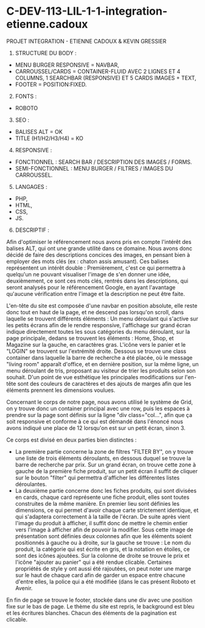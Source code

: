 # C-DEV-113-LIL-1-1-integration-etienne.cadoux

PROJET INTEGRATION - ETIENNE CADOUX & KEVIN GRESSIER

1. STRUCTURE DU BODY :
- MENU BURGER RESPONSIVE = NAVBAR,
- CARROUSSEL/CARDS = CONTAINER-FLUID AVEC 2 LIGNES ET 4 COLUMNS, 1 SEARCHBAR (RESPONSIVE) ET 5 CARDS IMAGES + TEXT,
- FOOTER = POSITION:FIXED.

2. FONTS :
- ROBOTO

3. SEO : 
- BALISES ALT = OK
- TITLE (H1/H2/H3/H4) = KO

4. RESPONSIVE :
- FONCTIONNEL : SEARCH BAR / DESCRIPTION DES IMAGES / FORMS.
- SEMI-FONCTIONNEL : MENU BURGER / FILTRES / IMAGES DU CARROUSSEL.

5. LANGAGES :
- PHP,
- HTML,
- CSS,
- JS.

6. DESCRIPTIF :

Afin d'optimiser le référencement nous avons pris en compte l'intérêt des balises ALT, qui ont une grande utilité dans ce domaine.
Nous avons donc décidé de faire des descriptions concices des images, en pensant bien à employer des mots clés (ex : chaton assis amusant). 
Ces balises représentent un intérêt double : Premièrement, c'est ce qui permettra à quelqu'un ne pouvant visualiser l'image de s'en donner une idée, deuxièmement, ce sont ces mots clés, rentrés dans les descriptions, qui seront analysés pour le référencement Google, en ayant l'avantage qu'aucune vérification entre l'image et la description ne peut être faite.

L'en-tête du site est composée d'une navbar en position absolute, elle reste donc tout en haut de la page, et ne descend pas lorsqu'on scroll, dans laquelle se trouvent différents éléments :
Un menu déroulant qui s'active sur les petits écrans afin de le rendre responsive, l'affichage sur grand écran indique directement toutes les sous catégories du menu déroulant, sur la page principale, dedans se trouvent les éléments : Home, Shop, et Magazine sur la gauche, en caractères gras. L'icône vers le panier et le "LOGIN" se trouvent sur l'extrémité droite. 
Dessous se trouve une class container dans laquelle la barre de recherche a été placée, où le message "living room" apparaît d'office, et en dernière position, sur la même ligne, un menu déroulant de tris, proposant au visiteur de trier les produits selon son souhait.
D'un point de vue esthétique les principales modifications sur l'en-tête sont des couleurs de caractères et des ajouts de marges afin que les éléments prennent les dimensions voulues.

Concernant le corps de notre page, nous avons utilisé le système de Grid, on y trouve donc un container principal avec une row, puis les espaces à prendre sur la page sont définis sur la ligne "div class="col...", afin que ça soit responsive et conforme à ce qui est démandé dans l'énoncé nous avons indiqué une place de 12 lorsqu'on est sur un petit écran, sinon 3.

Ce corps est divisé en deux parties bien distinctes :
- La première partie concerne la zone de filtres "FILTER BY", on y trouve une liste de trois éléments déroulants, en dessous duquel se trouve la barre de recherche par prix. 
Sur un grand écran, on trouve cette zone à gauche de la première fiche produit, sur un petit écran il suffit de cliquer sur le bouton "filter" qui permettra d'afficher les différentes listes déroulantes.
- La deuxième partie concerne donc les fiches produits, qui sont divisées en cards, chaque card représente une fiche produit, elles sont toutes construites de la même manière.
En premier lieu sont définies les dimensions, ce qui permet d'avoir chaque carte strictement identique, et qui s'adaptera correctement à la taille de l'écran. De suite après vient l'image du produit à afficher, il suffit donc de mettre le chemin entier vers l'image à afficher afin de pouvoir la modifier.
Sous cette image de présentation sont définies deux colonnes afin que les éléments soient positionnés à gauche ou à droite, sur la gauche se trouve : Le nom du produit, la catégorie qui est écrite en gris, et la notation en étoiles, ce sont des icônes ajoutées. Sur la colonne de droite se trouve le prix et l'icône "ajouter au panier" qui a été rendue clicable. 
Certaines propriétés de style y ont aussi été rajoutées, on peut noter une marge sur le haut de chaque card afin de garder un espace entre chacune d'entre elles, la police qui a été modifiée (dans le cas présent Roboto et Avenir.

En fin de page se trouve le footer, stockée dans une div avec une position fixe sur le bas de page. Le thème du site est repris, le background est  bleu et les écritures blanches.
Chacun des éléments de la pagination est clicable.
